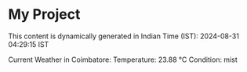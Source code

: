 # My Project

This content is dynamically generated in Indian Time (IST): 2024-08-31 04:29:15 IST


Current Weather in Coimbatore:
Temperature: 23.88 °C
Condition: mist
